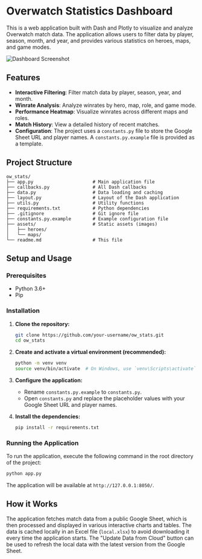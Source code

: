 # Overwatch Statistics Dashboard

This is a web application built with Dash and Plotly to visualize and analyze Overwatch match data. The application allows users to filter data by player, season, month, and year, and provides various statistics on heroes, maps, and game modes.

![Dashboard Screenshot](https://github.com/user-attachments/assets/ddcec897-25b5-4be9-b893-5dd56ed62e9e)

## Features

- **Interactive Filtering**: Filter match data by player, season, year, and month.
- **Winrate Analysis**: Analyze winrates by hero, map, role, and game mode.
- **Performance Heatmap**: Visualize winrates across different maps and roles.
- **Match History**: View a detailed history of recent matches.
- **Configuration**: The project uses a `constants.py` file to store the Google Sheet URL and player names. A `constants.py.example` file is provided as a template.

## Project Structure

```
ow_stats/
├── app.py                      # Main application file
├── callbacks.py                # All Dash callbacks
├── data.py                     # Data loading and caching
├── layout.py                   # Layout of the Dash application
├── utils.py                    # Utility functions
├── requirements.txt            # Python dependencies
├── .gitignore                  # Git ignore file
├── constants.py.example        # Example configuration file
├── assets/                     # Static assets (images)
│   ├── heroes/
│   └── maps/
└── readme.md                   # This file
```

## Setup and Usage

### Prerequisites

- Python 3.6+
- Pip

### Installation

1.  **Clone the repository:**
    ```bash
    git clone https://github.com/your-username/ow_stats.git
    cd ow_stats
    ```

2.  **Create and activate a virtual environment (recommended):**
    ```bash
    python -m venv venv
    source venv/bin/activate  # On Windows, use `venv\Scripts\activate`
    ```

3.  **Configure the application:**
    - Rename `constants.py.example` to `constants.py`.
    - Open `constants.py` and replace the placeholder values with your Google Sheet URL and player names.

4.  **Install the dependencies:**
    ```bash
    pip install -r requirements.txt
    ```

### Running the Application

To run the application, execute the following command in the root directory of the project:

```bash
python app.py
```

The application will be available at `http://127.0.0.1:8050/`.

## How it Works

The application fetches match data from a public Google Sheet, which is then processed and displayed in various interactive charts and tables. The data is cached locally in an Excel file (`local.xlsx`) to avoid downloading it every time the application starts. The "Update Data from Cloud" button can be used to refresh the local data with the latest version from the Google Sheet.
